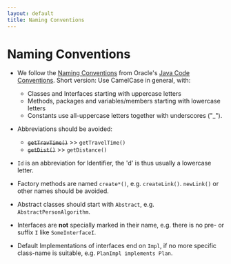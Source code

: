 ```yaml
---
layout: default
title: Naming Conventions
---
```


# Naming Conventions


- We follow the [Naming Conventions](http://www.oracle.com/technetwork/java/javase/documentation/codeconventions-135099.html#367)
  from Oracle's [Java Code Conventions](http://www.oracle.com/technetwork/java/codeconvtoc-136057.html).
  Short version: Use CamelCase in general, with:
  - Classes and Interfaces starting with uppercase letters
  - Methods, packages and variables/members starting with lowercase letters
  - Constants use all-uppercase letters together with underscores ("_").

- Abbreviations should be avoided:
  - ~~`getTravTime()`~~  >>  `getTravelTime()`
  - ~~`getDist()`~~  >>  `getDistance()`
- `Id` is an abbreviation for Identifier, the 'd' is thus usually a lowercase letter.
- Factory methods are named `create*()`, e.g. `createLink()`. `newLink()` or other names should be avoided.
- Abstract classes should start with `Abstract`, e.g. `AbstractPersonAlgorithm`.
- Interfaces are **not** specially marked in their name, e.g. there is no pre- or suffix `I` like `SomeInterfaceI`.
- Default Implementations of interfaces end on `Impl`, if no more specific class-name is suitable, e.g. `PlanImpl implements Plan`.